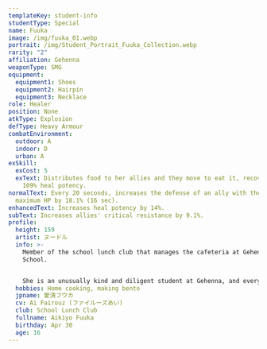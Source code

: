 ```yaml
---
templateKey: student-info
studentType: Special
name: Fuuka
image: /img/fuuka_01.webp
portrait: /img/Student_Portrait_Fuuka_Collection.webp
rarity: "2"
affiliation: Gehenna
weaponType: SMG
equipment:
  equipment1: Shoes
  equipment2: Hairpin
  equipment3: Necklace
role: Healer
position: None
atkType: Explosion
defType: Heavy Armour
combatEnvironment:
  outdoor: A
  indoor: D
  urban: A
exSkill:
  exCost: 5
  exText: Distributes food to her allies and they move to eat it, recovering by
    109% heal potency.
normalText: Every 20 seconds, increases the defense of an ally with the highest
  maximum HP by 18.1% (16 sec).
enhancedText: Increases heal potency by 14%.
subText: Increases allies' critical resistance by 9.1%.
profile:
  height: 159
  artist: ヌードル
  info: >-
    Member of the school lunch club that manages the cafeteria at Gehenna
    School. 


    She is an unusually kind and diligent student at Gehenna, and every morning she prepares and distributes food for hundreds of people at the school. Her cooking skills are on the good side, but due to a lack of staff in the cafeteria, she doesn't get enough credit for her skills. However, she's not giving up and is persevering in her efforts to make the menu even better.
  hobbies: Home cooking, making bento
  jpname: 愛清フウカ
  cv: Ai Fairouz (ファイルーズあい)
  club: School Lunch Club
  fullname: Aikiyo Fuuka
  birthday: Apr 30
  age: 16
---
```

